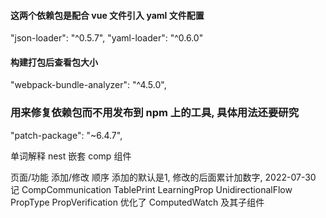 #### 这两个依赖包是配合 vue 文件引入 yaml 文件配置
"json-loader": "^0.5.7",
"yaml-loader": "^0.6.0"


#### 构建打包后查看包大小
"webpack-bundle-analyzer": "^4.5.0",


### 用来修复依赖包而不用发布到 npm 上的工具, 具体用法还要研究
"patch-package": "~6.4.7",




单词解释
nest 嵌套
comp 组件








页面/功能 添加/修改 顺序
添加的默认是1, 修改的后面累计加数字, 2022-07-30 记
CompCommunication
TablePrint
LearningProp
  UnidirectionalFlow
  PropType
  PropVerification
优化了 ComputedWatch 及其子组件